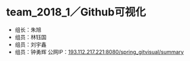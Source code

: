 # team_2018_1／Github可视化
- 组长：朱旭
- 组员：林钰国
- 组员：刘宇鑫
- 组员：钟勇辉
公网IP：[193.112.217.221:8080/spring_gitvisual/summary](http://193.112.217.221:8080/spring_gitvisual/summary)
